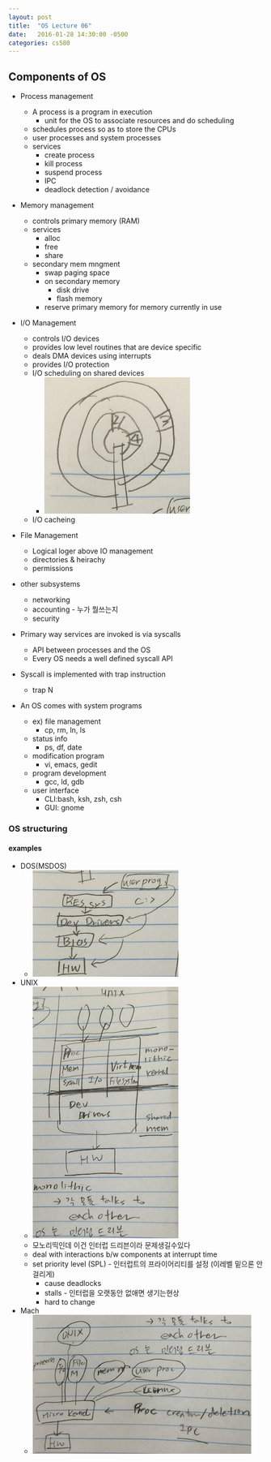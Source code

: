 ```yaml
---
layout: post
title:  "OS Lecture 06"
date:   2016-01-28 14:30:00 -0500
categories: cs580
---
```




## Components of OS
* Process management
	* A process is a program in execution 
		* unit for the OS to associate resources and do scheduling
	* schedules process so as to store the CPUs
	* user processes and system processes
	* services 
		* create process
		* kill process
		* suspend process
		* IPC
		* deadlock detection / avoidance
* Memory management
	* controls primary memory (RAM)
	* services
		* alloc
		* free
		* share
	* secondary mem mngment
		* swap paging space
		* on secondary memory
			* disk drive
			* flash memory
		* reserve primary memory for memory currently in use
* I/O Management
	* controls I/O devices
	* provides low level routines that are device specific
	* deals DMA devices using interrupts
	* provides I/O protection
	* I/O scheduling on shared devices
		* ![](/images/OSLEC06A.png)
	* I/O cacheing
* File Management
	* Logical loger above IO management
	* directories & heirachy
	* permissions
* other subsystems
	* networking
	* accounting - 누가 뭘쓰는지
	* security

	
* Primary way services are invoked is via syscalls
	* API between processes and the OS
	* Every OS needs a well defined syscall API
* Syscall is implemented with trap instruction
	* trap N
* An OS comes with system programs
	* ex) file management
		* cp, rm, ln, ls
	* status info
		* ps, df, date
	* modification program 
		* vi, emacs, gedit
	* program development
		* gcc, ld, gdb
	* user interface
		* CLI:bash, ksh, zsh, csh
		* GUI: gnome

### OS structuring
#### examples
* DOS(MSDOS)
	* ![](/images/OSLEC06B.png)
* UNIX
	* ![](/images/OSLEC06C.png)
	* 모노리띡인데 이건 인터럽 드리븐이라 문제생길수있다
	* deal with interactions b/w components at interrupt time
	* set priority level (SPL) - 인터럽트의 프라이어리티를 설정 (이레벨 밑으론 안걸리게)
		* cause deadlocks 
		* stalls - 인터럽을 오랫동안 없애면 생기는현상
		* hard to change
* Mach
	* ![](/images/OSLEC06D.png)
	 
	